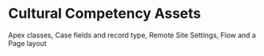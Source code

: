 # Cultural Competency Assets

Apex classes, Case fields and record type, Remote Site Settings, Flow and a Page layout